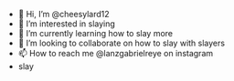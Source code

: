 - 👋 Hi, I’m @cheesylard12
- 👀 I’m interested in slaying
- 🌱 I’m currently learning how to slay more
- 💞️ I’m looking to collaborate on how to slay with slayers
- 📫 How to reach me @lanzgabrielreye on instagram 
- slay

<!---
cheesylard12/cheesylard12 is a ✨ special ✨ repository because its `README.md` (this file) appears on your GitHub profile.
You can click the Preview link to take a look at your changes.
--->
